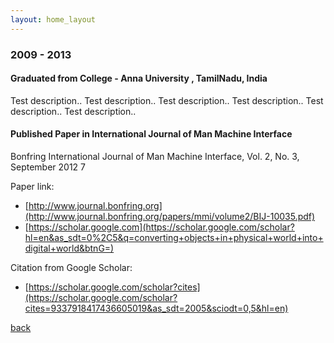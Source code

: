 ```yaml
---
layout: home_layout
---
```


### [](#header-2) 2009 - 2013

#### Graduated from College - Anna University , TamilNadu, India
Test description..
Test description..
Test description..
Test description..
Test description..
Test description..

#### Published Paper in International Journal of Man Machine Interface

Bonfring International Journal of Man Machine Interface, Vol. 2, No. 3, September 2012 7

Paper link: 
- [http://www.journal.bonfring.org](http://www.journal.bonfring.org/papers/mmi/volume2/BIJ-10035.pdf)
- [https://scholar.google.com](https://scholar.google.com/scholar?hl=en&as_sdt=0%2C5&q=converting+objects+in+physical+world+into+digital+world&btnG=)

Citation from Google Scholar: 
- [https://scholar.google.com/scholar?cites](https://scholar.google.com/scholar?cites=9337918417436605019&as_sdt=2005&sciodt=0,5&hl=en)

[back](../../index.md)
